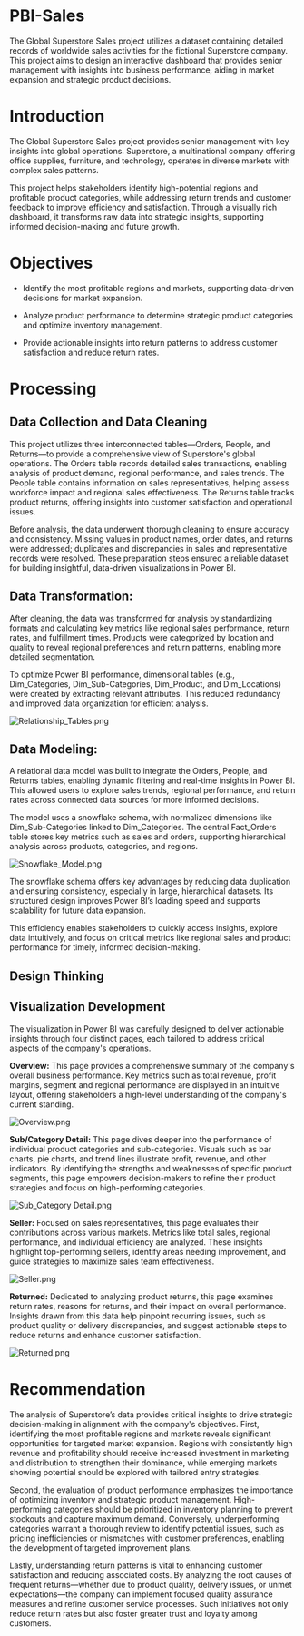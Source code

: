 # PBI-Sales
The Global Superstore Sales project utilizes a dataset containing detailed records of worldwide sales activities for the fictional Superstore company. This project aims to design an interactive dashboard that provides senior management with insights into business performance, aiding in market expansion and strategic product decisions.
# Introduction
The Global Superstore Sales project provides senior management with key insights into global operations. Superstore, a multinational company offering office supplies, furniture, and technology, operates in diverse markets with complex sales patterns.

This project helps stakeholders identify high-potential regions and profitable product categories, while addressing return trends and customer feedback to improve efficiency and satisfaction. Through a visually rich dashboard, it transforms raw data into strategic insights, supporting informed decision-making and future growth.
# Objectives
- Identify the most profitable regions and markets, supporting data-driven decisions for market expansion.

- Analyze product performance to determine strategic product categories and optimize inventory management.

- Provide actionable insights into return patterns to address customer satisfaction and reduce return rates.
# Processing
## Data Collection and Data Cleaning
This project utilizes three interconnected tables—Orders, People, and Returns—to provide a comprehensive view of Superstore's global operations. The Orders table records detailed sales transactions, enabling analysis of product demand, regional performance, and sales trends. The People table contains information on sales representatives, helping assess workforce impact and regional sales effectiveness. The Returns table tracks product returns, offering insights into customer satisfaction and operational issues.

Before analysis, the data underwent thorough cleaning to ensure accuracy and consistency. Missing values in product names, order dates, and returns were addressed; duplicates and discrepancies in sales and representative records were resolved. These preparation steps ensured a reliable dataset for building insightful, data-driven visualizations in Power BI.
## Data Transformation:
After cleaning, the data was transformed for analysis by standardizing formats and calculating key metrics like regional sales performance, return rates, and fulfillment times. Products were categorized by location and quality to reveal regional preferences and return patterns, enabling more detailed segmentation.

To optimize Power BI performance, dimensional tables (e.g., Dim_Categories, Dim_Sub-Categories, Dim_Product, and Dim_Locations) were created by extracting relevant attributes. This reduced redundancy and improved data organization for efficient analysis.

![Relationship_Tables.png](https://github.com/khangtran85/Business-Performance-Analysis-for-Sales/blob/main/Relationship_Tables.png)
## Data Modeling:
A relational data model was built to integrate the Orders, People, and Returns tables, enabling dynamic filtering and real-time insights in Power BI. This allowed users to explore sales trends, regional performance, and return rates across connected data sources for more informed decisions.

The model uses a snowflake schema, with normalized dimensions like Dim_Sub-Categories linked to Dim_Categories. The central Fact_Orders table stores key metrics such as sales and orders, supporting hierarchical analysis across products, categories, and regions.

![Snowflake_Model.png](https://github.com/khangtran85/Business-Performance-Analysis-for-Sales/blob/main/Snowflake_Model.png)

The snowflake schema offers key advantages by reducing data duplication and ensuring consistency, especially in large, hierarchical datasets. Its structured design improves Power BI’s loading speed and supports scalability for future data expansion.

This efficiency enables stakeholders to quickly access insights, explore data intuitively, and focus on critical metrics like regional sales and product performance for timely, informed decision-making.
## Design Thinking
## Visualization Development
The visualization in Power BI was carefully designed to deliver actionable insights through four distinct pages, each tailored to address critical aspects of the company's operations.

**Overview:** This page provides a comprehensive summary of the company's overall business performance. Key metrics such as total revenue, profit margins, segment and regional performance are displayed in an intuitive layout, offering stakeholders a high-level understanding of the company's current standing.

![Overview.png](https://github.com/khangtran85/Business-Performance-Analysis-for-Sales/blob/main/Overview.png)

**Sub/Category Detail:** This page dives deeper into the performance of individual product categories and sub-categories. Visuals such as bar charts, pie charts, and trend lines illustrate profit, revenue, and other indicators. By identifying the strengths and weaknesses of specific product segments, this page empowers decision-makers to refine their product strategies and focus on high-performing categories.

![Sub_Category Detail.png](https://github.com/khangtran85/Business-Performance-Analysis-for-Sales/blob/main/Sub_Category%20Detail.png)

**Seller:** Focused on sales representatives, this page evaluates their contributions across various markets. Metrics like total sales, regional performance, and individual efficiency are analyzed. These insights highlight top-performing sellers, identify areas needing improvement, and guide strategies to maximize sales team effectiveness.

![Seller.png](https://github.com/khangtran85/Business-Performance-Analysis-for-Sales/blob/main/Seller.png)

**Returned:** Dedicated to analyzing product returns, this page examines return rates, reasons for returns, and their impact on overall performance. Insights drawn from this data help pinpoint recurring issues, such as product quality or delivery discrepancies, and suggest actionable steps to reduce returns and enhance customer satisfaction.

![Returned.png](https://github.com/khangtran85/Business-Performance-Analysis-for-Sales/blob/main/Returned.png)
# Recommendation
The analysis of Superstore’s data provides critical insights to drive strategic decision-making in alignment with the company's objectives. First, identifying the most profitable regions and markets reveals significant opportunities for targeted market expansion. Regions with consistently high revenue and profitability should receive increased investment in marketing and distribution to strengthen their dominance, while emerging markets showing potential should be explored with tailored entry strategies.

Second, the evaluation of product performance emphasizes the importance of optimizing inventory and strategic product management. High-performing categories should be prioritized in inventory planning to prevent stockouts and capture maximum demand. Conversely, underperforming categories warrant a thorough review to identify potential issues, such as pricing inefficiencies or mismatches with customer preferences, enabling the development of targeted improvement plans.

Lastly, understanding return patterns is vital to enhancing customer satisfaction and reducing associated costs. By analyzing the root causes of frequent returns—whether due to product quality, delivery issues, or unmet expectations—the company can implement focused quality assurance measures and refine customer service processes. Such initiatives not only reduce return rates but also foster greater trust and loyalty among customers.
